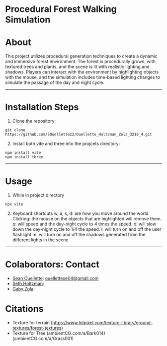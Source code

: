 # Procedural Forest Walking Simulation

# About

This project utilizes procedural generation techniques to create a dynamic and immersive forest environment. The forest is procedurally grown, with textured trees and plants, and the scene is lit with realistic lighting and shadows. Players can interact with the environment by highlighting objects with the mouse, and the simulation includes time-based lighting changes to simulate the passage of the day and night cycle.

----

# Installation Steps

1. Clone the repository:
```shell
git clone https://github.com/SOuellette22/Ouellette_Holtzman_Zola_3210_4.git
```

2. Install both vite and three into the projcets directory:
```shell
npm install vite
npm install three
```


----

# Usage

1. While in project directory
```shell
npx vite
```
2. Keyboard shortcuts
   w, a, s, d: are how you move around the world.
   Clicking: the mouse on the objects that are highlighted will remove them.
   p: will speed and the day-night cycle to 4 times the speed.
   o: will slow down the day-night cycle to 1/4 the speed.
   l: will turn on and off the user flashlight
   m: will turn on and off the shadows generated from the different lights in the scene

----

# Colaborators: Contact

- [Sean Ouellette](https://github.com/SOuellette22): [ouellettese04@gmail.com](ouellettese04@gmail.com)
- [Seth Holtzman](https://github.com/SethMC26):
- [Gaby Zola](https://github.com/gabyzola):


# Citations 
- Texture for terrain (https://www.lotpixel.com/texture-library/ground-textures/forest-textures)
- Texture for Tree (ambientCG.com/a/Bark014) (ambientCG.com/a/Grass001)
